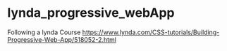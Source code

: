 # lynda_progressive_webApp
Following a lynda Course
https://www.lynda.com/CSS-tutorials/Building-Progressive-Web-App/518052-2.html
